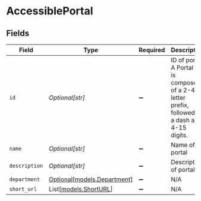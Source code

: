 # AccessiblePortal


## Fields

| Field                                                                                                 | Type                                                                                                  | Required                                                                                              | Description                                                                                           |
| ----------------------------------------------------------------------------------------------------- | ----------------------------------------------------------------------------------------------------- | ----------------------------------------------------------------------------------------------------- | ----------------------------------------------------------------------------------------------------- |
| `id`                                                                                                  | *Optional[str]*                                                                                       | :heavy_minus_sign:                                                                                    | ID of portal. <br>A Portal ID is composed of a 2-4 letter prefix, followed by a dash and 4-15 digits. |
| `name`                                                                                                | *Optional[str]*                                                                                       | :heavy_minus_sign:                                                                                    | Name of portal                                                                                        |
| `description`                                                                                         | *Optional[str]*                                                                                       | :heavy_minus_sign:                                                                                    | Description of portal                                                                                 |
| `department`                                                                                          | [Optional[models.Department]](../models/department.md)                                                | :heavy_minus_sign:                                                                                    | N/A                                                                                                   |
| `short_url`                                                                                           | List[[models.ShortURL](../models/shorturl.md)]                                                        | :heavy_minus_sign:                                                                                    | N/A                                                                                                   |